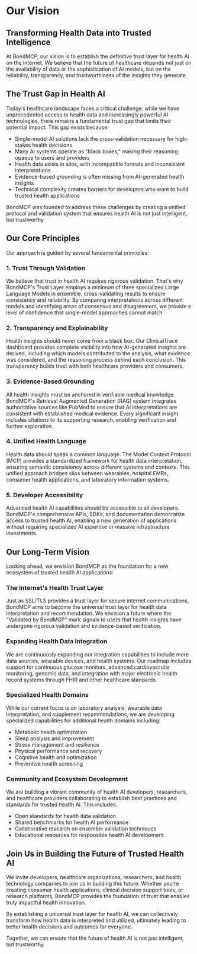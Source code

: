 # Our Vision

## Transforming Health Data into Trusted Intelligence

At BondMCP, our vision is to establish the definitive trust layer for health AI on the internet. We believe that the future of healthcare depends not just on the availability of data or the sophistication of AI models, but on the reliability, transparency, and trustworthiness of the insights they generate.

## The Trust Gap in Health AI

Today's healthcare landscape faces a critical challenge: while we have unprecedented access to health data and increasingly powerful AI technologies, there remains a fundamental trust gap that limits their potential impact. This gap exists because:

- Single-model AI solutions lack the cross-validation necessary for high-stakes health decisions
- Many AI systems operate as "black boxes," making their reasoning opaque to users and providers
- Health data exists in silos, with incompatible formats and inconsistent interpretations
- Evidence-based grounding is often missing from AI-generated health insights
- Technical complexity creates barriers for developers who want to build trusted health applications

BondMCP was founded to address these challenges by creating a unified protocol and validation system that ensures health AI is not just intelligent, but trustworthy.

## Our Core Principles

Our approach is guided by several fundamental principles:

### 1. Trust Through Validation

We believe that trust in health AI requires rigorous validation. That's why BondMCP's Trust Layer employs a minimum of three specialized Large Language Models in ensemble, cross-validating results to ensure consistency and reliability. By comparing interpretations across different models and identifying areas of consensus and disagreement, we provide a level of confidence that single-model approaches cannot match.

### 2. Transparency and Explainability

Health insights should never come from a black box. Our ClinicalTrace dashboard provides complete visibility into how AI-generated insights are derived, including which models contributed to the analysis, what evidence was considered, and the reasoning process behind each conclusion. This transparency builds trust with both healthcare providers and consumers.

### 3. Evidence-Based Grounding

All health insights must be anchored in verifiable medical knowledge. BondMCP's Retrieval Augmented Generation (RAG) system integrates authoritative sources like PubMed to ensure that AI interpretations are consistent with established medical evidence. Every significant insight includes citations to its supporting research, enabling verification and further exploration.

### 4. Unified Health Language

Health data should speak a common language. The Model Context Protocol (MCP) provides a standardized framework for health data interpretation, ensuring semantic consistency across different systems and contexts. This unified approach bridges silos between wearables, hospital EMRs, consumer health applications, and laboratory information systems.

### 5. Developer Accessibility

Advanced health AI capabilities should be accessible to all developers. BondMCP's comprehensive APIs, SDKs, and documentation democratize access to trusted health AI, enabling a new generation of applications without requiring specialized AI expertise or massive infrastructure investments.

## Our Long-Term Vision

Looking ahead, we envision BondMCP as the foundation for a new ecosystem of trusted health AI applications:

### The Internet's Health Trust Layer

Just as SSL/TLS provides a trust layer for secure internet communications, BondMCP aims to become the universal trust layer for health data interpretation and recommendation. We envision a future where the "Validated by BondMCP" mark signals to users that health insights have undergone rigorous validation and evidence-based verification.

### Expanding Health Data Integration

We are continuously expanding our integration capabilities to include more data sources, wearable devices, and health systems. Our roadmap includes support for continuous glucose monitors, advanced cardiovascular monitoring, genomic data, and integration with major electronic health record systems through FHIR and other healthcare standards.

### Specialized Health Domains

While our current focus is on laboratory analysis, wearable data interpretation, and supplement recommendations, we are developing specialized capabilities for additional health domains including:

- Metabolic health optimization
- Sleep analysis and improvement
- Stress management and resilience
- Physical performance and recovery
- Cognitive health and optimization
- Preventive health screening

### Community and Ecosystem Development

We are building a vibrant community of health AI developers, researchers, and healthcare providers collaborating to establish best practices and standards for trusted health AI. This includes:

- Open standards for health data validation
- Shared benchmarks for health AI performance
- Collaborative research on ensemble validation techniques
- Educational resources for responsible health AI development

## Join Us in Building the Future of Trusted Health AI

We invite developers, healthcare organizations, researchers, and health technology companies to join us in building this future. Whether you're creating consumer health applications, clinical decision support tools, or research platforms, BondMCP provides the foundation of trust that enables truly impactful health innovation.

By establishing a universal trust layer for health AI, we can collectively transform how health data is interpreted and utilized, ultimately leading to better health decisions and outcomes for everyone.

Together, we can ensure that the future of health AI is not just intelligent, but trustworthy.
